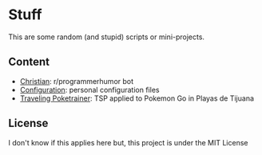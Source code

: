# Stuff

This are some random (and stupid) scripts or mini-projects.

## Content

* [Christian](./chris): r/programmerhumor bot
* [Configuration](./config): personal configuration files
* [Traveling Poketrainer](./poketsp): TSP applied to Pokemon Go in Playas de Tijuana

## License

I don't know if this applies here but, this project is under the MIT License
